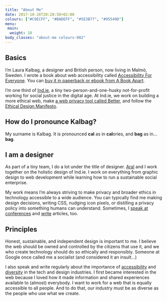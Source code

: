```yaml
---
title: "About Me"
date: 2017-10-26T20:28:58+02:00
colours: ["#C9ECFF", "#BADEFF", "#5E3B77", "#95549D"]
menu:
 main:
  weight: 10
body_classes: "about-me colours-002"
---
```


## Basics

I’m Laura Kalbag, a designer and British person, now living in Malmö, Sweden. I wrote a book about web accessibility called [Accessibility For Everyone](https://abookapart.com/products/accessibility-for-everyone). You can [buy it in paperback or ebook from A Book Apart](https://abookapart.com/products/accessibility-for-everyone).

I’m one third of [Ind.ie](https://ind.ie), a tiny two-person-and-one-husky not-for-profit working for social justice in the digital age. At Ind.ie, we work on building a more ethical web, make [a web privacy tool called Better](https://better.fyi), and follow the [Ethical Design Manifesto](https://ind.ie/ethical-design).

## How do I pronounce Kalbag?

My surname is Kalbag. It is pronounced **cal** as in **cal**ories, and **bag** as in… **bag**.

## I am a designer

As part of a tiny team, I do a lot under the title of designer. [Aral](https://ar.al) and I work together on the holistic design of Ind.ie. I work on everything from graphic design to web development while learning how to run a sustainable social enterprise. 

My work means I’m always striving to make privacy and broader ethics in technology accessible to a wide audience. You can typically find me making design decisions, writing CSS, nudging icon pixels, or distilling a privacy policy into something humans can understand. Sometimes, I [speak at conferences](../speaking/index.html "Speaking") and [write](../tag/writing/index.html) articles, too.

## Principles

Honest, sustainable, and independent design is important to me. I believe the web should be owned and controlled by the citizens that use it, and we who create technology should do so ethically and responsibly. Someone at Google once called me a socialist (and considered it an insult…)

I also speak and write regularly about the importance of [accessibility](../tag/accessibility/index.html) and [diversity](https://ind.ie/summit/videos/laura-kalbag) in the tech and design industries. I first became interested in the web because I loved how it made information and shared experiences available to (almost) everybody. I want to work for a web that is equally accessible to all people. And to do that, our industry must be as diverse as the people who use what we create.